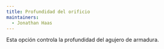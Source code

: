 ```yaml
---
title: Profundidad del orificio
maintainers:
  - Jonathan Haas
---
```


Esta opción controla la profundidad del agujero de armadura.
